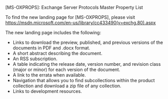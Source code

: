 [MS-OXPROPS]: Exchange Server Protocols Master Property List

To find the new landing page for [MS-OXPROPS], please visit https://msdn.microsoft.com/en-us/library/cc433490(v=exchg.80).aspx

The new landing page includes the following:
- Links to download the preview, published, and previous versions of the documents in PDF and .docx format.
- A short abstract describing the document.
- An RSS subscription.
- A table indicating the release date, version number, and revision class (major or minor) for each version of the document. 
- A link to the errata when available.
- Navigation that allows you to find subcollections within the product collection and download a zip file of any collection.
- Links to development resources.